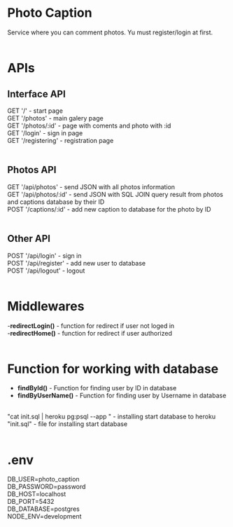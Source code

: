 Photo Caption
=============

Service where you can comment photos. Yu must register/login at first.<br>
<br>

APIs
====

Interface API
-------------

GET '/' - start page<br>
GET '/photos' - main galery page<br>
GET '/photos/:id' - page with coments and photo with :id<br>
GET '/login' - sign in page<br>
GET '/registering' - registration page<br>
<br>

Photos API
----------

GET '/api/photos' - send JSON with all photos information<br>
GET '/api/photos/:id' - send JSON with SQL JOIN query result from photos and captions database by their ID<br>
POST '/captions/:id' - add new caption to database for the photo by ID<br>
<br>

Other API
---------

POST '/api/login' - sign in<br>
POST '/api/register' - add new user to database<br>
POST '/api/logout' - logout<br>
<br>

Middlewares
===========

-__redirectLogin()__ - function for redirect if user not loged in<br>
-__redirectHome()__ - function for redirect if user authorized<br>
<br>

Function for working with database
==================================

- __findById()__ - Function for finding user by ID in database<br>
- __findByUserName()__ - Function for finding user by Username in database<br>
<br>
"cat init.sql | heroku pg:psql <db.name> --app <app.name>" - installing start database to heroku <br>
"init.sql" - file for installing start database<br>
<br>

.env
====

DB_USER=photo_caption<br>
DB_PASSWORD=password<br>
DB_HOST=localhost<br>
DB_PORT=5432<br>
DB_DATABASE=postgres<br>
NODE_ENV=development<br>
